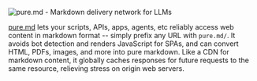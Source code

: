 ![pure.md - Markdown delivery network for LLMs](https://pure.md/assets/og.png)

[pure.md](https://pure.md) lets your scripts, APIs, apps, agents, etc reliably access web content in markdown format -- simply prefix any URL with `pure.md/`.
It avoids bot detection and renders JavaScript for SPAs, and can convert HTML, PDFs, images, and more into pure markdown. Like a CDN for markdown content, it globally caches responses for future requests to the same resource, relieving stress on origin web servers.
